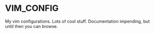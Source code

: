 # VIM\_CONFIG #

My vim configurations. Lots of cool stuff. Documentation impending, but until
then you can browse.
